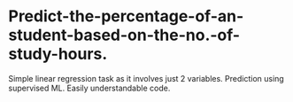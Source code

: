 # Predict-the-percentage-of-an-student-based-on-the-no.-of-study-hours.
Simple linear regression task as it involves just 2 variables.
Prediction using supervised ML.
Easily understandable code.
